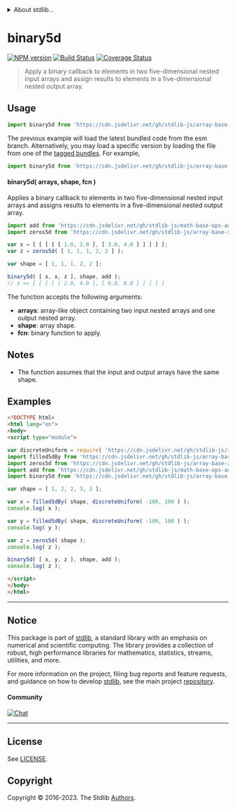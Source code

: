 <!--

@license Apache-2.0

Copyright (c) 2023 The Stdlib Authors.

Licensed under the Apache License, Version 2.0 (the "License");
you may not use this file except in compliance with the License.
You may obtain a copy of the License at

   http://www.apache.org/licenses/LICENSE-2.0

Unless required by applicable law or agreed to in writing, software
distributed under the License is distributed on an "AS IS" BASIS,
WITHOUT WARRANTIES OR CONDITIONS OF ANY KIND, either express or implied.
See the License for the specific language governing permissions and
limitations under the License.

-->


<details>
  <summary>
    About stdlib...
  </summary>
  <p>We believe in a future in which the web is a preferred environment for numerical computation. To help realize this future, we've built stdlib. stdlib is a standard library, with an emphasis on numerical and scientific computation, written in JavaScript (and C) for execution in browsers and in Node.js.</p>
  <p>The library is fully decomposable, being architected in such a way that you can swap out and mix and match APIs and functionality to cater to your exact preferences and use cases.</p>
  <p>When you use stdlib, you can be absolutely certain that you are using the most thorough, rigorous, well-written, studied, documented, tested, measured, and high-quality code out there.</p>
  <p>To join us in bringing numerical computing to the web, get started by checking us out on <a href="https://github.com/stdlib-js/stdlib">GitHub</a>, and please consider <a href="https://opencollective.com/stdlib">financially supporting stdlib</a>. We greatly appreciate your continued support!</p>
</details>

# binary5d

[![NPM version][npm-image]][npm-url] [![Build Status][test-image]][test-url] [![Coverage Status][coverage-image]][coverage-url] <!-- [![dependencies][dependencies-image]][dependencies-url] -->

> Apply a binary callback to elements in two five-dimensional nested input arrays and assign results to elements in a five-dimensional nested output array.

<section class="intro">

</section>

<!-- /.intro -->



<section class="usage">

## Usage

```javascript
import binary5d from 'https://cdn.jsdelivr.net/gh/stdlib-js/array-base-binary5d@esm/index.mjs';
```
The previous example will load the latest bundled code from the esm branch. Alternatively, you may load a specific version by loading the file from one of the [tagged bundles](https://github.com/stdlib-js/array-base-binary5d/tags). For example,

```javascript
import binary5d from 'https://cdn.jsdelivr.net/gh/stdlib-js/array-base-binary5d@v0.0.0-esm/index.mjs';
```

#### binary5d( arrays, shape, fcn )

Applies a binary callback to elements in two five-dimensional nested input arrays and assigns results to elements in a five-dimensional nested output array.

```javascript
import add from 'https://cdn.jsdelivr.net/gh/stdlib-js/math-base-ops-add@esm/index.mjs';
import zeros5d from 'https://cdn.jsdelivr.net/gh/stdlib-js/array-base-zeros5d@esm/index.mjs';

var x = [ [ [ [ [ 1.0, 2.0 ], [ 3.0, 4.0 ] ] ] ] ];
var z = zeros5d( [ 1, 1, 1, 2, 2 ] );

var shape = [ 1, 1, 1, 2, 2 ];

binary5d( [ x, x, z ], shape, add );
// z => [ [ [ [ [ 2.0, 4.0 ], [ 6.0, 8.0 ] ] ] ] ]
```

The function accepts the following arguments:

-   **arrays**: array-like object containing two input nested arrays and one output nested array.
-   **shape**: array shape.
-   **fcn**: binary function to apply.

</section>

<!-- /.usage -->

<section class="notes">

## Notes

-   The function assumes that the input and output arrays have the same shape.

</section>

<!-- /.notes -->

<section class="examples">

## Examples

<!-- eslint no-undef: "error" -->

```html
<!DOCTYPE html>
<html lang="en">
<body>
<script type="module">

var discreteUniform = require( 'https://cdn.jsdelivr.net/gh/stdlib-js/random-base-discrete-uniform' ).factory;
import filled5dBy from 'https://cdn.jsdelivr.net/gh/stdlib-js/array-base-filled5d-by@esm/index.mjs';
import zeros5d from 'https://cdn.jsdelivr.net/gh/stdlib-js/array-base-zeros5d@esm/index.mjs';
import add from 'https://cdn.jsdelivr.net/gh/stdlib-js/math-base-ops-add@esm/index.mjs';
import binary5d from 'https://cdn.jsdelivr.net/gh/stdlib-js/array-base-binary5d@esm/index.mjs';

var shape = [ 1, 2, 2, 3, 3 ];

var x = filled5dBy( shape, discreteUniform( -100, 100 ) );
console.log( x );

var y = filled5dBy( shape, discreteUniform( -100, 100 ) );
console.log( y );

var z = zeros5d( shape );
console.log( z );

binary5d( [ x, y, z ], shape, add );
console.log( z );

</script>
</body>
</html>
```

</section>

<!-- /.examples -->

<!-- Section for related `stdlib` packages. Do not manually edit this section, as it is automatically populated. -->

<section class="related">

</section>

<!-- /.related -->

<!-- Section for all links. Make sure to keep an empty line after the `section` element and another before the `/section` close. -->


<section class="main-repo" >

* * *

## Notice

This package is part of [stdlib][stdlib], a standard library with an emphasis on numerical and scientific computing. The library provides a collection of robust, high performance libraries for mathematics, statistics, streams, utilities, and more.

For more information on the project, filing bug reports and feature requests, and guidance on how to develop [stdlib][stdlib], see the main project [repository][stdlib].

#### Community

[![Chat][chat-image]][chat-url]

---

## License

See [LICENSE][stdlib-license].


## Copyright

Copyright &copy; 2016-2023. The Stdlib [Authors][stdlib-authors].

</section>

<!-- /.stdlib -->

<!-- Section for all links. Make sure to keep an empty line after the `section` element and another before the `/section` close. -->

<section class="links">

[npm-image]: http://img.shields.io/npm/v/@stdlib/array-base-binary5d.svg
[npm-url]: https://npmjs.org/package/@stdlib/array-base-binary5d

[test-image]: https://github.com/stdlib-js/array-base-binary5d/actions/workflows/test.yml/badge.svg?branch=main
[test-url]: https://github.com/stdlib-js/array-base-binary5d/actions/workflows/test.yml?query=branch:main

[coverage-image]: https://img.shields.io/codecov/c/github/stdlib-js/array-base-binary5d/main.svg
[coverage-url]: https://codecov.io/github/stdlib-js/array-base-binary5d?branch=main

<!--

[dependencies-image]: https://img.shields.io/david/stdlib-js/array-base-binary5d.svg
[dependencies-url]: https://david-dm.org/stdlib-js/array-base-binary5d/main

-->

[chat-image]: https://img.shields.io/gitter/room/stdlib-js/stdlib.svg
[chat-url]: https://app.gitter.im/#/room/#stdlib-js_stdlib:gitter.im

[stdlib]: https://github.com/stdlib-js/stdlib

[stdlib-authors]: https://github.com/stdlib-js/stdlib/graphs/contributors

[umd]: https://github.com/umdjs/umd
[es-module]: https://developer.mozilla.org/en-US/docs/Web/JavaScript/Guide/Modules

[deno-url]: https://github.com/stdlib-js/array-base-binary5d/tree/deno
[umd-url]: https://github.com/stdlib-js/array-base-binary5d/tree/umd
[esm-url]: https://github.com/stdlib-js/array-base-binary5d/tree/esm
[branches-url]: https://github.com/stdlib-js/array-base-binary5d/blob/main/branches.md

[stdlib-license]: https://raw.githubusercontent.com/stdlib-js/array-base-binary5d/main/LICENSE

</section>

<!-- /.links -->
